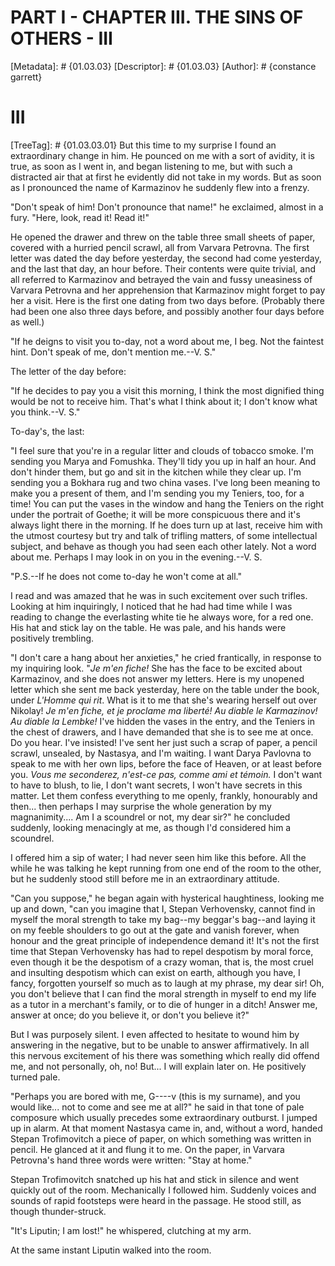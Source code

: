 # PART I - CHAPTER III. THE SINS OF OTHERS - III
[Metadata]: # {01.03.03}
[Descriptor]: # {01.03.03}
[Author]: # {constance garrett}
# III
[TreeTag]: # {01.03.03.01}
But this time to my surprise I found an extraordinary change in him. He pounced
on me with a sort of avidity, it is true, as soon as I went in, and began
listening to me, but with such a distracted air that at first he evidently did
not take in my words. But as soon as I pronounced the name of Karmazinov he
suddenly flew into a frenzy.

"Don't speak of him! Don't pronounce that name!" he exclaimed, almost in a
fury. "Here, look, read it! Read it!"

He opened the drawer and threw on the table three small sheets of paper,
covered with a hurried pencil scrawl, all from Varvara Petrovna. The first
letter was dated the day before yesterday, the second had come yesterday, and
the last that day, an hour before. Their contents were quite trivial, and all
referred to Karmazinov and betrayed the vain and fussy uneasiness of Varvara
Petrovna and her apprehension that Karmazinov might forget to pay her a visit.
Here is the first one dating from two days before. (Probably there had been one
also three days before, and possibly another four days before as well.)

"If he deigns to visit you to-day, not a word about me, I beg. Not the faintest
hint. Don't speak of me, don't mention me.--V. S."

The letter of the day before:

"If he decides to pay you a visit this morning, I think the most dignified
thing would be not to receive him. That's what I think about it; I don't know
what you think.--V. S."

To-day's, the last:

"I feel sure that you're in a regular litter and clouds of tobacco smoke. I'm
sending you Marya and Fomushka. They'll tidy you up in half an hour. And don't
hinder them, but go and sit in the kitchen while they clear up. I'm sending you
a Bokhara rug and two china vases. I've long been meaning to make you a present
of them, and I'm sending you my Teniers, too, for a time! You can put the vases
in the window and hang the Teniers on the right under the portrait of Goethe;
it will be more conspicuous there and it's always light there in the morning.
If he does turn up at last, receive him with the utmost courtesy but try and
talk of trifling matters, of some intellectual subject, and behave as though
you had seen each other lately. Not a word about me. Perhaps I may look in on
you in the evening.--V. S.

"P.S.--If he does not come to-day he won't come at all."

I read and was amazed that he was in such excitement over such trifles. Looking
at him inquiringly, I noticed that he had had time while I was reading to
change the everlasting white tie he always wore, for a red one. His hat and
stick lay on the table. He was pale, and his hands were positively trembling.

"I don't care a hang about her anxieties," he cried frantically, in response to
my inquiring look. "_Je m'en fiche!_ She has the face to be excited about
Karmazinov, and she does not answer my letters. Here is my unopened letter
which she sent me back yesterday, here on the table under the book, under
_L'Homme qui rit_. What is it to me that she's wearing herself out over
Nikolay! _Je m'en fiche, et je proclame ma liberté! Au diable le Karmazinov! Au
diable la Lembke!_ I've hidden the vases in the entry, and the Teniers in the
chest of drawers, and I have demanded that she is to see me at once. Do you
hear. I've insisted! I've sent her just such a scrap of paper, a pencil scrawl,
unsealed, by Nastasya, and I'm waiting. I want Darya Pavlovna to speak to me
with her own lips, before the face of Heaven, or at least before you. _Vous me
seconderez, n'est-ce pas, comme ami et témoin._ I don't want to have to blush,
to lie, I don't want secrets, I won't have secrets in this matter. Let them
confess everything to me openly, frankly, honourably and then... then perhaps I
may surprise the whole generation by my magnanimity.... Am I a scoundrel or
not, my dear sir?" he concluded suddenly, looking menacingly at me, as though
I'd considered him a scoundrel.

I offered him a sip of water; I had never seen him like this before. All the
while he was talking he kept running from one end of the room to the other, but
he suddenly stood still before me in an extraordinary attitude.

"Can you suppose," he began again with hysterical haughtiness, looking me up
and down, "can you imagine that I, Stepan Verhovensky, cannot find in myself
the moral strength to take my bag--my beggar's bag--and laying it on my feeble
shoulders to go out at the gate and vanish forever, when honour and the great
principle of independence demand it! It's not the first time that Stepan
Verhovensky has had to repel despotism by moral force, even though it be the
despotism of a crazy woman, that is, the most cruel and insulting despotism
which can exist on earth, although you have, I fancy, forgotten yourself so
much as to laugh at my phrase, my dear sir! Oh, you don't believe that I can
find the moral strength in myself to end my life as a tutor in a merchant's
family, or to die of hunger in a ditch! Answer me, answer at once; do you
believe it, or don't you believe it?"

But I was purposely silent. I even affected to hesitate to wound him by
answering in the negative, but to be unable to answer affirmatively. In all
this nervous excitement of his there was something which really did offend me,
and not personally, oh, no! But... I will explain later on. He positively
turned pale.

"Perhaps you are bored with me, G----v (this is my surname), and you would
like... not to come and see me at all?" he said in that tone of pale composure
which usually precedes some extraordinary outburst. I jumped up in alarm. At
that moment Nastasya came in, and, without a word, handed Stepan Trofimovitch a
piece of paper, on which something was written in pencil. He glanced at it and
flung it to me. On the paper, in Varvara Petrovna's hand three words were
written: "Stay at home."

Stepan Trofimovitch snatched up his hat and stick in silence and went quickly
out of the room. Mechanically I followed him. Suddenly voices and sounds of
rapid footsteps were heard in the passage. He stood still, as though
thunder-struck.

"It's Liputin; I am lost!" he whispered, clutching at my arm.

At the same instant Liputin walked into the room.

